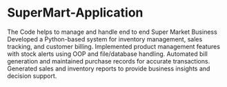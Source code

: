 # SuperMart-Application
The Code helps to manage and handle end to end Super Market Business
Developed a Python-based system for inventory management, sales tracking, and customer billing.
Implemented product management features with stock alerts using OOP and file/database handling.
Automated bill generation and maintained purchase records for accurate transactions.
Generated sales and inventory reports to provide business insights and decision support.
